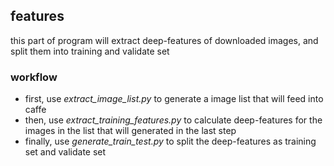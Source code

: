 ## features
this part of program will extract deep-features of downloaded images, and split them into training and validate set

### workflow
* first, use *extract_image_list.py* to generate a image list that will feed into caffe
* then, use *extract_training_features.py* to calculate deep-features for the images in the list that will generated in the last step
* finally, use *generate_train_test.py* to split the deep-features as training set and validate set
